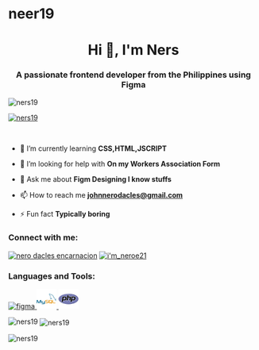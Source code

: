 # neer19
<h1 align="center">Hi 👋, I'm Ners</h1>
<h3 align="center">A passionate frontend developer from the Philippines using Figma</h3>

<p align="left"> <img src="https://komarev.com/ghpvc/?username=ners19&label=Profile%20views&color=0e75b6&style=flat" alt="ners19" /> </p>

<p align="left"> <a href="https://github.com/ryo-ma/github-profile-trophy"><img src="https://github-profile-trophy.vercel.app/?username=ners19" alt="ners19" /></a> </p>

<p align="left"> <a href="https://twitter.com/" target="blank"><img src="https://img.shields.io/twitter/follow/?logo=twitter&style=for-the-badge" alt="" /></a> </p>

- 🌱 I’m currently learning **CSS,HTML,JSCRIPT**

- 🤝 I’m looking for help with **On my Workers Association Form**

- 💬 Ask me about **Figm Designing I know stuffs**

- 📫 How to reach me **johnnerodacles@gmail.com**

- ⚡ Fun fact **Typically boring**

<h3 align="left">Connect with me:</h3>
<p align="left">
<a href="https://fb.com/nero dacles encarnacion" target="blank"><img align="center" src="https://raw.githubusercontent.com/rahuldkjain/github-profile-readme-generator/master/src/images/icons/Social/facebook.svg" alt="nero dacles encarnacion" height="30" width="40" /></a>
<a href="https://instagram.com/i'm_neroe21" target="blank"><img align="center" src="https://raw.githubusercontent.com/rahuldkjain/github-profile-readme-generator/master/src/images/icons/Social/instagram.svg" alt="i'm_neroe21" height="30" width="40" /></a>
</p>

<h3 align="left">Languages and Tools:</h3>
<p align="left"> <a href="https://www.figma.com/" target="_blank" rel="noreferrer"> <img src="https://www.vectorlogo.zone/logos/figma/figma-icon.svg" alt="figma" width="40" height="40"/> </a> <a href="https://www.mysql.com/" target="_blank" rel="noreferrer"> <img src="https://raw.githubusercontent.com/devicons/devicon/master/icons/mysql/mysql-original-wordmark.svg" alt="mysql" width="40" height="40"/> </a> <a href="https://www.php.net" target="_blank" rel="noreferrer"> <img src="https://raw.githubusercontent.com/devicons/devicon/master/icons/php/php-original.svg" alt="php" width="40" height="40"/> </a> </p>

<p><img align="left" src="https://github-readme-stats.vercel.app/api/top-langs?username=ners19&show_icons=true&locale=en&layout=compact" alt="ners19" /></p>

<p>&nbsp;<img align="center" src="https://github-readme-stats.vercel.app/api?username=ners19&show_icons=true&locale=en" alt="ners19" /></p>

<p><img align="center" src="https://github-readme-streak-stats.herokuapp.com/?user=ners19&" alt="ners19" /></p>
